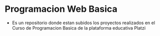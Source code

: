 # Programacion Web Basica
* Es un repositorio donde estan subidos los proyectos realizados en el Curso de Programacion Basica de la plataforma educativa Platzi